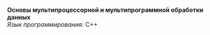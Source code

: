 <strong>Основы мультипроцессорной и мультипрограммной обработки данных</strong><br>
<i>Язык программирования: </i>С++
